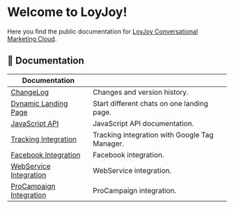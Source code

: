 # Welcome to LoyJoy!

Here you find the public documentation for [LoyJoy Conversational Marketing Cloud](https://www.loyjoy.com).

## 📖 Documentation

| Documentation                                                           |                                                  |
| ----------------------------------------------------------------------- | ------------------------------------------------ |
| [ChangeLog](CHANGELOG.md)                                               | Changes and version history.                     |
| [Dynamic Landing Page](documentation/DYNAMIC_LANDING_PAGE.md)           | Start different chats on one landing page.       |
| [JavaScript API](documentation/JAVASCRIPT_API.md)                       | JavaScript API documentation.                    |
| [Tracking Integration](documentation/GOOGLE_TAG_MANAGER.md)             | Tracking integration with Google Tag Manager.    |
| [Facebook Integration](documentation/FACEBOOK_INTEGRATION.md)           | Facebook integration.                            |
| [WebService Integration](documentation/WEBSERVICE_INTEGRATION.md)       | WebService integration.                          |
| [ProCampaign Integration](documentation/PROCAMPAIGN_INTEGRATION.md)     | ProCampaign integration.                         |
